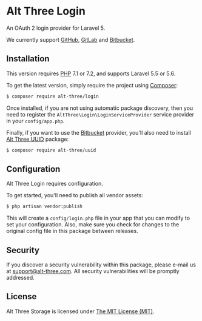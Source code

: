 # Alt Three Login

An OAuth 2 login provider for Laravel 5.

We currently support [GitHub](https://github.com/), [GitLab](https://gitlab.com/) and [Bitbucket](https://bitbucket.org/).


## Installation

This version requires [PHP](https://php.net) 7.1 or 7.2, and supports Laravel 5.5 or 5.6.

To get the latest version, simply require the project using [Composer](https://getcomposer.org):

```bash
$ composer require alt-three/login
```

Once installed, if you are not using automatic package discovery, then you need to register the `AltThree\Login\LoginServiceProvider` service provider in your `config/app.php`.

Finally, if you want to use the [Bitbucket](https://bitbucket.org/) provider, you'll also need to install [Alt Three UUID](https://github.com/AltThree/Uuid) package:

```bash
$ composer require alt-three/uuid
```


## Configuration

Alt Three Login requires configuration.

To get started, you'll need to publish all vendor assets:

```bash
$ php artisan vendor:publish
```

This will create a `config/login.php` file in your app that you can modify to set your configuration. Also, make sure you check for changes to the original config file in this package between releases.


## Security

If you discover a security vulnerability within this package, please e-mail us at support@alt-three.com. All security vulnerabilities will be promptly addressed.


## License

Alt Three Storage is licensed under [The MIT License (MIT)](LICENSE).
